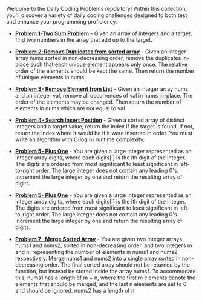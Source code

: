 Welcome to the Daily Coding Problems repository! Within this collection, you'll discover a variety of daily coding challenges designed to both test and enhance your programming proficiency.
- [**Problem 1-Two Sum Problem**](https://github.com/Zunysha/LeetCode/tree/main/Problem-1) - Given an array of integers and a target, find two numbers in the array that add up to the target.
  
- [**Problem 2-Remove Duplicates from sorted array**](https://github.com/Zunysha/LeetCode/tree/main/Problem-2) - Given an integer array nums sorted in non-decreasing order, remove the duplicates in-place such that each unique element appears only once. The relative order of the elements should be kept the same. Then return the number of unique elements in nums.

- [**Problem 3- Remove Element from List**](https://github.com/Zunysha/LeetCode/blob/main/Problem-3/README.md) - Given an integer array nums and an integer val, remove all occurrences of val in nums in-place. The order of the elements may be changed. Then return the number of elements in nums which are not equal to val.

- [**Problem 4- Search Insert Position**](https://github.com/Zunysha/LeetCode/tree/main/Problem-4) - Given a sorted array of distinct integers and a target value, return the index if the target is found. If not, return the index where it would be if it were inserted in order.
You must write an algorithm with O(log n) runtime complexity.

- [**Problem 5- Plus One**](https://github.com/Zunysha/LeetCode/tree/main/Problem-5) - You are given a large integer represented as an integer array digits, where each digits[i] is the ith digit of the integer. The digits are ordered from most significant to least significant in left-to-right order. The large integer does not contain any leading 0's.
Increment the large integer by one and return the resulting array of digits.

- [**Problem 5- Plus One**](https://github.com/Zunysha/LeetCode/tree/main/Problem-5) - You are given a large integer represented as an integer array digits, where each digits[i] is the ith digit of the integer. The digits are ordered from most significant to least significant in left-to-right order. The large integer does not contain any leading 0's.
Increment the large integer by one and return the resulting array of digits.

 
 - [**Problem 7- Merge Sorted Array**](https://github.com/Zunysha/LeetCode/tree/main/Problem-7) - You are given two integer arrays nums1 and nums2, sorted in non-decreasing order, and two integers m and n, representing the number of elements in nums1 and nums2 respectively.
Merge nums1 and nums2 into a single array sorted in non-decreasing order.
The final sorted array should not be returned by the function, but instead be stored inside the array nums1. To accommodate this, nums1 has a length of m + n, where the first m elements denote the elements that should be merged, and the last n elements are set to 0 and should be ignored. nums2 has a length of n.